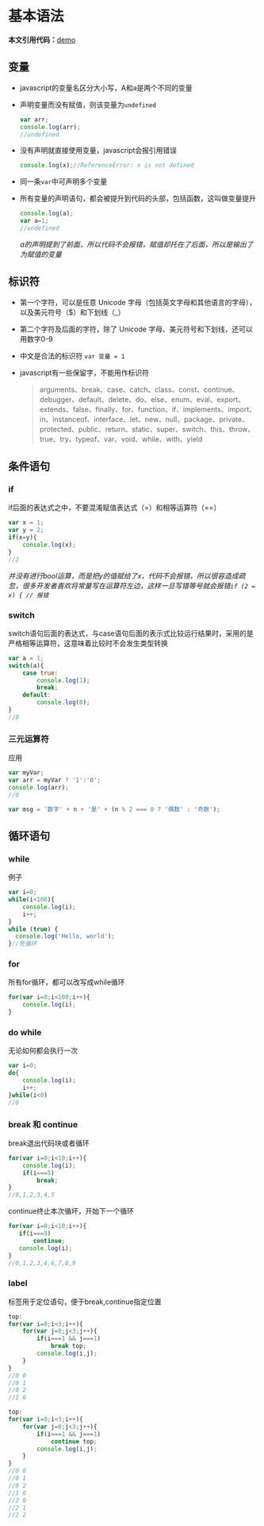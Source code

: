 # 基本语法

**本文引用代码：**[demo](demo.js)

## 变量

- javascript的变量名区分大小写，A和a是两个不同的变量

- 声明变量而没有赋值，则该变量为`undefined`

  ```javascript
  var arr;
  console.log(arr);
  //undefined
  ```

- 没有声明就直接使用变量，javascript会报引用错误

  ```javascript
  console.log(x);//ReferenceError: x is not defined
  ```

- 同一条`var`中可声明多个变量

- 所有变量的声明语句，都会被提升到代码的头部，包括函数，这叫做变量提升

  ```javascript
  console.log(a);
  var a=1;
  //undefined
  ```

  *a的声明提到了前面，所以代码不会报错，赋值却托在了后面，所以是输出了为赋值的变量*

## 标识符

- 第一个字符，可以是任意 Unicode 字母（包括英文字母和其他语言的字母），以及美元符号（$）和下划线（_）
- 第二个字符及后面的字符，除了 Unicode 字母、美元符号和下划线，还可以用数字0-9
- 中文是合法的标识符 `var 变量 = 1`  
- javascript有一些保留字，不能用作标识符

  >arguments、break、case、catch、class、const、continue、debugger、default、delete、do、else、enum、eval、export、extends、false、finally、for、function、if、implements、import、in、instanceof、interface、let、new、null、package、private、protected、public、return、static、super、switch、this、throw、true、try、typeof、var、void、while、with、yield  

## 条件语句

### if

if后面的表达式之中，不要混淆赋值表达式（=）和相等运算符（==）

```javascript
var x = 1;
var y = 2;
if(x=y){
    console.log(x);
}
//2
```

  *并没有进行bool运算，而是把y的值赋给了x，代码不会报错，所以很容造成疏忽，很多开发者喜欢将常量写在运算符左边，这样一旦写错等号就会报错`if (2 = x) { // 报错`*

### switch

switch语句后面的表达式，与case语句后面的表示式比较运行结果时，采用的是严格相等运算符，这意味着比较时不会发生类型转换

```javascript
var a = 1;
switch(a){
    case true:
        console.log(1);
        break;
    default:
        console.log(0);
}
//0
```

### 三元运算符

应用

```javascript
var myVar;
var arr = myVar ? '1':'0';
console.log(arr);
//0
```

```javascript
var msg = '数字' + n + '是' + (n % 2 === 0 ? '偶数' : '奇数');
```

## 循环语句

### while

例子

```javascript
var i=0;
while(i<100){
    console.log(i);
    i++;
}
while (true) {
  console.log('Hello, world');
}//死循环
```

### for

所有for循环，都可以改写成while循环

```javascript
for(var i=0;i<100;i++){
    console.log(i);
}
```

### do while

无论如何都会执行一次

```javascript
var i=0;
do{
    console.log(i);
    i++;
}while(i<0)
//0
```

### break 和 continue

break退出代码块或者循环  

```javascript
for(var i=0;i<10;i++){
    console.log(i);
    if(i===5)
        break;
}
//0,1,2,3,4,5
```

continue终止本次循坏，开始下一个循环

 ```javascript
for(var i=0;i<10;i++){
    if(i===5)
        continue;
    console.log(i);
}
//0,1,2,3,4,6,7,8,9
```

### label

标签用于定位语句，便于break,continue指定位置

```javascript
top:
for(var i=0;i<3;i++){
    for(var j=0;j<3;j++){
        if(i===1 && j===1)
            break top;
        console.log(i,j);
    }
}
//0 0
//0 1
//0 2
//1 0
```

```javascript
top:
for(var i=0;i<3;i++){
    for(var j=0;j<3;j++){
        if(i===1 && j===1)
            continue top;
        console.log(i,j);
    }
}
//0 0
//0 1
//0 2
//1 0
//2 0
//2 1
//2 2
```
